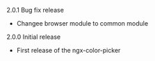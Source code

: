 2.0.1 Bug fix release

  - Changee browser module to common module

2.0.0 Initial release

  - First release of the ngx-color-picker

